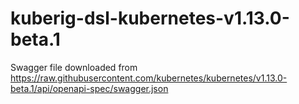 # kuberig-dsl-kubernetes-v1.13.0-beta.1

Swagger file downloaded from https://raw.githubusercontent.com/kubernetes/kubernetes/v1.13.0-beta.1/api/openapi-spec/swagger.json
